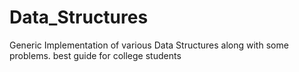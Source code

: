 # Data_Structures
Generic Implementation of various Data Structures along with some problems.
best guide for college students
